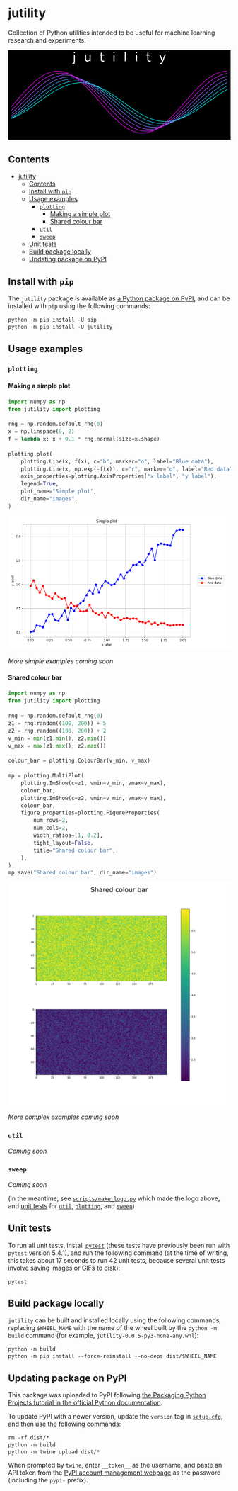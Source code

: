 # jutility

Collection of Python utilities intended to be useful for machine learning research and experiments.

![](https://raw.githubusercontent.com/jakelevi1996/jutility/main/images/logo_black.png)

## Contents

- [jutility](#jutility)
  - [Contents](#contents)
  - [Install with `pip`](#install-with-pip)
  - [Usage examples](#usage-examples)
    - [`plotting`](#plotting)
      - [Making a simple plot](#making-a-simple-plot)
      - [Shared colour bar](#shared-colour-bar)
    - [`util`](#util)
    - [`sweep`](#sweep)
  - [Unit tests](#unit-tests)
  - [Build package locally](#build-package-locally)
  - [Updating package on PyPI](#updating-package-on-pypi)

## Install with `pip`

The `jutility` package is available as [a Python package on PyPI](https://pypi.org/project/jutility/), and can be installed with `pip` using the following commands:

```
python -m pip install -U pip
python -m pip install -U jutility
```

## Usage examples

### `plotting`

#### Making a simple plot

```python
import numpy as np
from jutility import plotting

rng = np.random.default_rng(0)
x = np.linspace(0, 2)
f = lambda x: x + 0.1 * rng.normal(size=x.shape)

plotting.plot(
    plotting.Line(x, f(x), c="b", marker="o", label="Blue data"),
    plotting.Line(x, np.exp(-f(x)), c="r", marker="o", label="Red data"),
    axis_properties=plotting.AxisProperties("x label", "y label"),
    legend=True,
    plot_name="Simple plot",
    dir_name="images",
)
```

![](images/Simple_plot.png)

*More simple examples coming soon*

#### Shared colour bar

```python
import numpy as np
from jutility import plotting

rng = np.random.default_rng(0)
z1 = rng.random((100, 200)) + 5
z2 = rng.random((100, 200)) + 2
v_min = min(z1.min(), z2.min())
v_max = max(z1.max(), z2.max())

colour_bar = plotting.ColourBar(v_min, v_max)

mp = plotting.MultiPlot(
    plotting.ImShow(c=z1, vmin=v_min, vmax=v_max),
    colour_bar,
    plotting.ImShow(c=z2, vmin=v_min, vmax=v_max),
    colour_bar,
    figure_properties=plotting.FigureProperties(
        num_rows=2,
        num_cols=2,
        width_ratios=[1, 0.2],
        tight_layout=False,
        title="Shared colour bar",
    ),
)
mp.save("Shared colour bar", dir_name="images")
```

![](images/Shared_colour_bar.png)

*More complex examples coming soon*

### `util`

*Coming soon*

### `sweep`

*Coming soon*

(in the meantime, see [`scripts/make_logo.py`](scripts/make_logo.py) which made the logo above, and [unit tests](tests/) for [`util`](tests/test_util.py), [`plotting`](tests/test_plotting.py), and [`sweep`](tests/test_sweep.py))

## Unit tests

To run all unit tests, install [`pytest`](https://pypi.org/project/pytest/) (these tests have previously been run with `pytest` version 5.4.1), and run the following command (at the time of writing, this takes about 17 seconds to run 42 unit tests, because several unit tests involve saving images or GIFs to disk):

```
pytest
```

## Build package locally

`jutility` can be built and installed locally using the following commands, replacing `$WHEEL_NAME` with the name of the wheel built by the `python -m build` command (for example, `jutility-0.0.5-py3-none-any.whl`):

```
python -m build
python -m pip install --force-reinstall --no-deps dist/$WHEEL_NAME
```

## Updating package on PyPI

This package was uploaded to PyPI following [the Packaging Python Projects tutorial in the official Python documentation](https://packaging.python.org/en/latest/tutorials/packaging-projects/).

To update PyPI with a newer version, update the `version` tag in [`setup.cfg`](setup.cfg), and then use the following commands:

```
rm -rf dist/*
python -m build
python -m twine upload dist/*
```

When prompted by `twine`, enter `__token__` as the username, and paste an API token from the [PyPI account management webpage](https://pypi.org/manage/account/) as the password (including the `pypi-` prefix).
